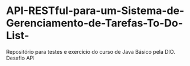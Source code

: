 # API-RESTful-para-um-Sistema-de-Gerenciamento-de-Tarefas-To-Do-List-
Repositório para testes e exercício do curso de Java Básico pela DIO. Desafio API
